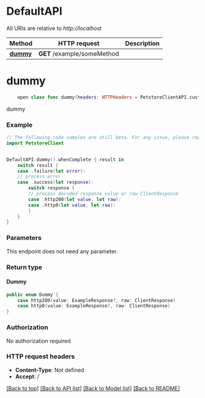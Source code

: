 # DefaultAPI

All URIs are relative to *http://localhost*

Method | HTTP request | Description
------------- | ------------- | -------------
[**dummy**](DefaultAPI.md#dummy) | **GET** /example/someMethod | 


# **dummy**
```swift
    open class func dummy(headers: HTTPHeaders = PetstoreClientAPI.customHeaders, beforeSend: (inout ClientRequest) throws -> () = { _ in }) -> EventLoopFuture<Dummy>
```



dummy

### Example
```swift
// The following code samples are still beta. For any issue, please report via http://github.com/OpenAPITools/openapi-generator/issues/new
import PetstoreClient


DefaultAPI.dummy().whenComplete { result in
    switch result {
    case .failure(let error):
    // process error
    case .success(let response):
        switch response {
        // process decoded response value or raw ClientResponse
        case .http200(let value, let raw):
        case .http0(let value, let raw):
        }
    }
}
```

### Parameters
This endpoint does not need any parameter.

### Return type

#### Dummy

```swift
public enum Dummy {
    case http200(value: ExampleResponse?, raw: ClientResponse)
    case http0(value: ExampleResponse?, raw: ClientResponse)
}
```

### Authorization

No authorization required

### HTTP request headers

 - **Content-Type**: Not defined
 - **Accept**: */*

[[Back to top]](#) [[Back to API list]](../README.md#documentation-for-api-endpoints) [[Back to Model list]](../README.md#documentation-for-models) [[Back to README]](../README.md)

